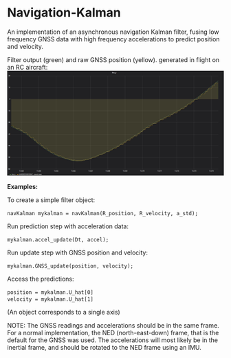 # Navigation-Kalman
An implementation of an asynchronous navigation Kalman filter, fusing low frequency GNSS data with high frequency accelerations to predict position and velocity.

Filter output (green) and raw GNSS position (yellow). generated in flight on an RC aircraft:
![Filter outputs generated on an RC aircraft, showing the smoothing of the filter](Filter%20Test.jpeg)

**Examples:**

To create a simple filter object:
```
navKalman mykalman = navKalman(R_position, R_velocity, a_std);
```
Run prediction step with acceleration data:
```
mykalman.accel_update(Dt, accel);
```
Run update step with GNSS position and velocity:
```
mykalman.GNSS_update(position, velocity);
```
Access the predictions:
```
position = mykalman.U_hat[0]
velocity = mykalman.U_hat[1]
```

(An object corresponds to a single axis)

NOTE: The GNSS readings and accelerations should be in the same frame. For a normal implementation, the NED (north-east-down) frame, that is the default for the GNSS was used. The accelerations will most likely be in the inertial frame, and should be rotated to the NED frame using an IMU.
